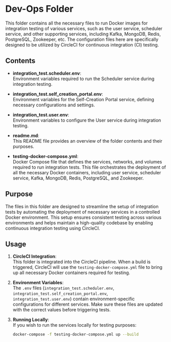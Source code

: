 # Dev-Ops Folder

This folder contains all the necessary files to run Docker images for integration testing of various services, such as the user service, scheduler service, and other supporting services, including Kafka, MongoDB, Redis, PostgreSQL, Zookeeper, etc. The configuration files here are specifically designed to be utilized by CircleCI for continuous integration (CI) testing.

## Contents

- **integration_test.scheduler.env**:  
  Environment variables required to run the Scheduler service during integration testing.

- **integration_test.self_creation_portal.env**:  
  Environment variables for the Self-Creation Portal service, defining necessary configurations and settings.

- **integration_test.user.env**:  
  Environment variables to configure the User service during integration testing.

- **readme.md**:  
  This README file provides an overview of the folder contents and their purposes.

- **testing-docker-compose.yml**:  
  Docker Compose file that defines the services, networks, and volumes required to run integration tests. This file orchestrates the deployment of all the necessary Docker containers, including user service, scheduler service, Kafka, MongoDB, Redis, PostgreSQL, and Zookeeper.

## Purpose

The files in this folder are designed to streamline the setup of integration tests by automating the deployment of necessary services in a controlled Docker environment. This setup ensures consistent testing across various environments and helps maintain a high-quality codebase by enabling continuous integration testing using CircleCI.

## Usage

1. **CircleCI Integration**:  
   This folder is integrated into the CircleCI pipeline. When a build is triggered, CircleCI will use the `testing-docker-compose.yml` file to bring up all necessary Docker containers required for testing.

2. **Environment Variables**:  
   The `.env` files (`integration_test.scheduler.env`, `integration_test.self_creation_portal.env`, `integration_test.user.env`) contain environment-specific configurations for different services. Make sure these files are updated with the correct values before triggering tests.

3. **Running Locally**:  
   If you wish to run the services locally for testing purposes:
   ```sh
   docker-compose -f testing-docker-compose.yml up --build

